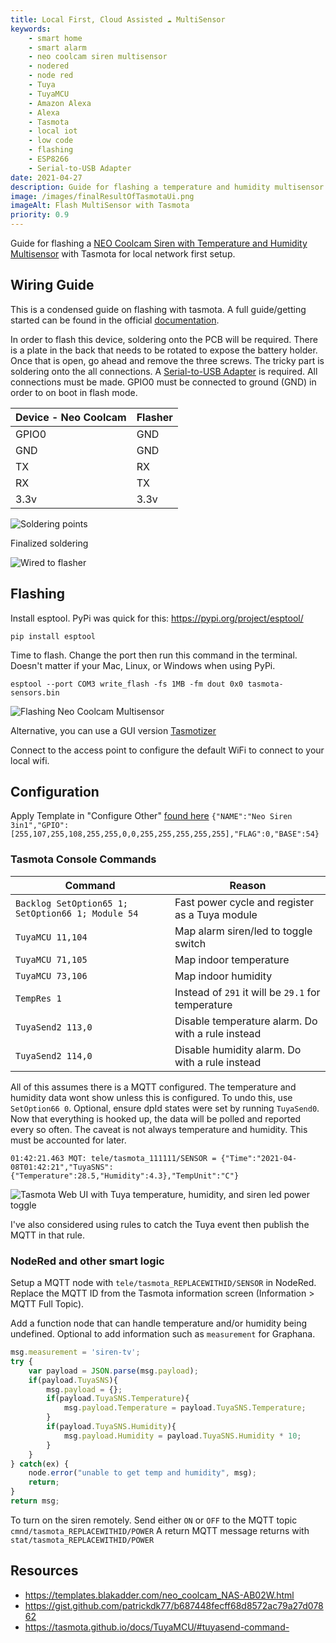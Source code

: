 ```yaml
---
title: Local First, Cloud Assisted ☁ MultiSensor
keywords: 
    - smart home
    - smart alarm
    - neo coolcam siren multisensor
    - nodered
    - node red
    - Tuya
    - TuyaMCU
    - Amazon Alexa
    - Alexa
    - Tasmota
    - local iot
    - low code
    - flashing
    - ESP8266
    - Serial-to-USB Adapter
date: 2021-04-27
description: Guide for flashing a temperature and humidity multisensor with Tasmota for local network first setup.
image: /images/finalResultOfTasmotaUi.png
imageAlt: Flash MultiSensor with Tasmota
priority: 0.9
---
```


Guide for flashing a [NEO Coolcam Siren with Temperature and Humidity Multisensor](https://templates.blakadder.com/neo_coolcam_NAS-AB02W.html) with Tasmota for local network first setup.


## Wiring Guide

This is a condensed guide on flashing with tasmota. A full guide/getting started can be found in the official [documentation](https://tasmota.github.io/docs/Getting-Started/).

In order to flash this device, soldering onto the PCB will be required. There is a plate in the back that needs to be rotated to expose the battery holder.  Once that is open, go ahead and remove the three screws.  The tricky part is soldering onto the all connections. A [Serial-to-USB Adapter](https://amzn.to/3sW2QaW) is required. All connections must be made. GPIO0 must be connected to ground (GND) in order to on boot in flash mode.

| **Device - Neo Coolcam** | **Flasher** |
| ------------------------ | ----------- |
| GPIO0                    | GND         |
| GND                      | GND         |
| TX                       | RX          |
| RX                       | TX          |
| 3.3v                     | 3.3v        |

![Soldering points](images/neo_coolcam-markup.jpg)

Finalized soldering 

![Wired to flasher](images/neo_coolcam-wired-to-flasher.jpg)

## Flashing

Install esptool. PyPi was quick for this: https://pypi.org/project/esptool/ 

`pip install esptool`

Time to flash. Change the port then run this command in the terminal. Doesn't matter if your Mac, Linux, or Windows when using PyPi.

`esptool --port COM3 write_flash -fs 1MB -fm dout 0x0 tasmota-sensors.bin`

![Flashing Neo Coolcam Multisensor](images/flashwithEspTool.png)

Alternative, you can use a GUI version [Tasmotizer](https://github.com/tasmota/tasmotizer)

Connect to the access point to configure the default WiFi to connect to your local wifi.

## Configuration 

Apply Template in "Configure Other" [found here](https://templates.blakadder.com/neo_coolcam_NAS-AB02W.html)
`{"NAME":"Neo Siren 3in1","GPIO":[255,107,255,108,255,255,0,0,255,255,255,255,255],"FLAG":0,"BASE":54}`

### Tasmota Console Commands

| **Command**                                       | **Reason**                                         |
| ------------------------------------------------- | -------------------------------------------------- |
| `Backlog SetOption65 1; SetOption66 1; Module 54` | Fast power cycle and register as a Tuya module     |
| `TuyaMCU 11,104`                                  | Map alarm siren/led to toggle switch               |
| `TuyaMCU 71,105`                                  | Map indoor temperature                             |
| `TuyaMCU 73,106`                                  | Map indoor humidity                                |
| `TempRes 1`                                       | Instead of `291` it will be `29.1` for temperature |
| `TuyaSend2 113,0`                                 | Disable temperature alarm. Do with a rule instead  |
| `TuyaSend2 114,0`                                 | Disable humidity alarm. Do with a rule instead     |


All of this assumes there is a MQTT configured.  The temperature and humidity data wont show unless this is configured.  To undo this, use `SetOption66 0`. Optional, ensure dpId states were set by running `TuyaSend0`. Now that everything is hooked up, the data will be polled and reported every so often.  The caveat is not always temperature and humidity.  This must be accounted for later.


```log
01:42:21.463 MQT: tele/tasmota_111111/SENSOR = {"Time":"2021-04-08T01:42:21","TuyaSNS":{"Temperature":28.5,"Humidity":4.3},"TempUnit":"C"}
```

![Tasmota Web UI with Tuya temperature, humidity, and siren led power toggle](images/finalResultOfTasmotaUi.png)

I've also considered using rules to catch the Tuya event then publish the MQTT in that rule.

### NodeRed and other smart logic

Setup a MQTT node with `tele/tasmota_REPLACEWITHID/SENSOR` in NodeRed. Replace the MQTT ID from the Tasmota information screen (Information > MQTT Full Topic).

Add a function node that can handle temperature and/or humidity being undefined.  Optional to add information such as `measurement` for Graphana.

```javascript
msg.measurement = 'siren-tv';
try {
    var payload = JSON.parse(msg.payload);
    if(payload.TuyaSNS){
        msg.payload = {};
        if(payload.TuyaSNS.Temperature){
            msg.payload.Temperature = payload.TuyaSNS.Temperature;
        }
        if(payload.TuyaSNS.Humidity){
            msg.payload.Humidity = payload.TuyaSNS.Humidity * 10;
        }
    }
} catch(ex) {
    node.error("unable to get temp and humidity", msg);
    return;
}
return msg;
```

To turn on the siren remotely. Send either `ON` or `OFF` to the MQTT topic `cmnd/tasmota_REPLACEWITHID/POWER` A return MQTT message returns with `stat/tasmota_REPLACEWITHID/POWER`

## Resources
- https://templates.blakadder.com/neo_coolcam_NAS-AB02W.html
- https://gist.github.com/patrickdk77/b687448fecff68d8572ac79a27d07862
- https://tasmota.github.io/docs/TuyaMCU/#tuyasend-command- 